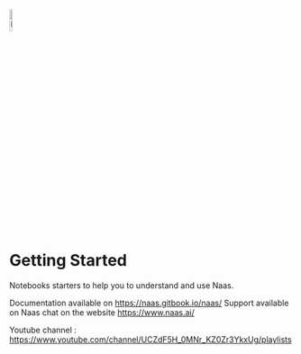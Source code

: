 <img width="10%" alt="Naas" src="https://landen.imgix.net/jtci2pxwjczr/assets/5ice39g4.png?w=160"/>

# Getting Started

Notebooks starters to help you to understand and use Naas. 

Documentation available on https://naas.gitbook.io/naas/
Support available on Naas chat on the website https://www.naas.ai/ 

Youtube channel : https://www.youtube.com/channel/UCZdF5H_0MNr_KZ0Zr3YkxUg/playlists 

